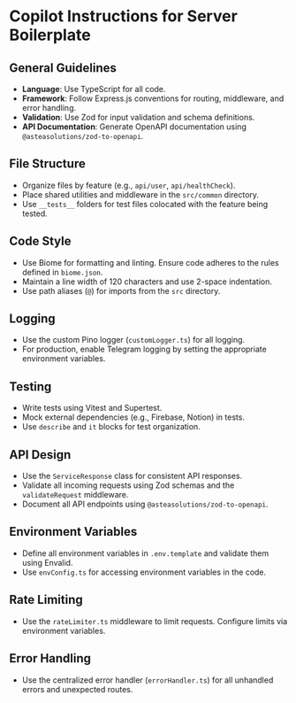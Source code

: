 # Copilot Instructions for Server Boilerplate

## General Guidelines
- **Language**: Use TypeScript for all code.
- **Framework**: Follow Express.js conventions for routing, middleware, and error handling.
- **Validation**: Use Zod for input validation and schema definitions.
- **API Documentation**: Generate OpenAPI documentation using `@asteasolutions/zod-to-openapi`.

## File Structure
- Organize files by feature (e.g., `api/user`, `api/healthCheck`).
- Place shared utilities and middleware in the `src/common` directory.
- Use `__tests__` folders for test files colocated with the feature being tested.

## Code Style
- Use Biome for formatting and linting. Ensure code adheres to the rules defined in `biome.json`.
- Maintain a line width of 120 characters and use 2-space indentation.
- Use path aliases (`@`) for imports from the `src` directory.

## Logging
- Use the custom Pino logger (`customLogger.ts`) for all logging.
- For production, enable Telegram logging by setting the appropriate environment variables.

## Testing
- Write tests using Vitest and Supertest.
- Mock external dependencies (e.g., Firebase, Notion) in tests.
- Use `describe` and `it` blocks for test organization.

## API Design
- Use the `ServiceResponse` class for consistent API responses.
- Validate all incoming requests using Zod schemas and the `validateRequest` middleware.
- Document all API endpoints using `@asteasolutions/zod-to-openapi`.

## Environment Variables
- Define all environment variables in `.env.template` and validate them using Envalid.
- Use `envConfig.ts` for accessing environment variables in the code.

## Rate Limiting
- Use the `rateLimiter.ts` middleware to limit requests. Configure limits via environment variables.

## Error Handling
- Use the centralized error handler (`errorHandler.ts`) for all unhandled errors and unexpected routes.